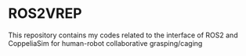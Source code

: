 # ROS2VREP
This repository contains my codes related to the interface of ROS2 and CoppeliaSim for human-robot collaborative grasping/caging
